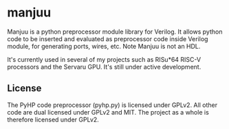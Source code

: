 # manjuu

Manjuu is a python preprocessor module library for Verilog. It allows python code to be inserted and evaluated as preprocessor code inside Verilog module, for generating ports, wires, etc. Note Manjuu is not an HDL.

It's currently used in several of my projects such as RISu*64 RISC-V processors and the Servaru GPU. It's still under active development.

## License

The PyHP code preprocessor (pyhp.py) is licensed under GPLv2. All other code are dual licensed under GPLv2 and MIT. The project as a whole is therefore licensed under GPLv2.
